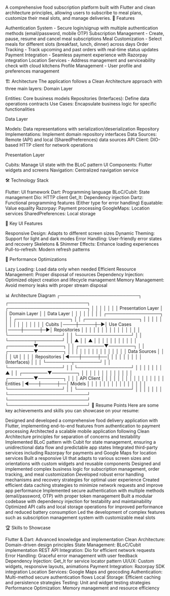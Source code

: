A comprehensive food subscription platform built with Flutter and clean architecture principles, allowing users to subscribe to meal plans, customize their meal slots, and manage deliveries.
🌟 Features

Authentication System - Secure login/signup with multiple authentication methods (email/password, mobile OTP)
Subscription Management - Create, pause, resume and cancel meal subscriptions
Meal Customization - Select meals for different slots (breakfast, lunch, dinner) across days
Order Tracking - Track upcoming and past orders with real-time status updates
Payment Integration - Seamless payment experience with Razorpay integration
Location Services - Address management and serviceability check with cloud kitchens
Profile Management - User profile and preferences management

🏗️ Architecture
The application follows a Clean Architecture approach with three main layers:
Domain Layer

Entities: Core business models
Repositories (Interfaces): Define data operations contracts
Use Cases: Encapsulate business logic for specific functionalities

Data Layer

Models: Data representations with serialization/deserialization
Repository Implementations: Implement domain repository interfaces
Data Sources: Remote (API) and local (SharedPreferences) data sources
API Client: DIO-based HTTP client for network operations

Presentation Layer

Cubits: Manage UI state with the BLoC pattern
UI Components: Flutter widgets and screens
Navigation: Centralized navigation service

🛠️ Technology Stack

Flutter: UI framework
Dart: Programming language
BLoC/Cubit: State management
Dio: HTTP client
Get_It: Dependency injection
Dartz: Functional programming features (Either type for error handling)
Equatable: Value equality
Razorpay: Payment processing
GoogleMaps: Location services
SharedPreferences: Local storage

📱 Key UI Features

Responsive Design: Adapts to different screen sizes
Dynamic Theming: Support for light and dark modes
Error Handling: User-friendly error states and recovery
Skeletons & Shimmer Effects: Enhance loading experiences
Pull-to-refresh: Modern refresh patterns

🚀 Performance Optimizations

Lazy Loading: Load data only when needed
Efficient Resource Management: Proper disposal of resources
Dependency Injection: Optimized object creation and lifecycle management
Memory Management: Avoid memory leaks with proper stream disposal

📊 Architecture Diagram
┌─────────────────────────┐     ┌─────────────────────────┐     ┌─────────────────────────┐
│                         │     │                         │     │                         │
│   Presentation Layer    │     │     Domain Layer        │     │      Data Layer         │
│                         │     │                         │     │                         │
│  ┌─────────────────┐    │     │  ┌─────────────────┐    │     │  ┌─────────────────┐    │
│  │                 │    │     │  │                 │    │     │  │                 │    │
│  │      Cubits     │────┼─────┼─▶│    Use Cases    │────┼─────┼─▶│  Repositories   │    │
│  │                 │    │     │  │                 │    │     │  │                 │    │
│  └─────────────────┘    │     │  └─────────────────┘    │     │  └────────┬────────┘    │
│           ▲             │     │           ▲             │     │           │             │
│           │             │     │           │             │     │  ┌────────▼────────┐    │
│  ┌────────▼────────┐    │     │  ┌────────▼────────┐    │     │  │                 │    │
│  │                 │    │     │  │                 │    │     │  │   Data Sources  │    │
│  │       UI        │    │     │  │   Repositories  │◀───┼─────┼──│                 │    │
│  │                 │    │     │  │   (Interfaces)  │    │     │  └────────┬────────┘    │
│  └─────────────────┘    │     │  └─────────────────┘    │     │           │             │
│                         │     │           ▲             │     │  ┌────────▼────────┐    │
│                         │     │           │             │     │  │                 │    │
│                         │     │  ┌────────▼────────┐    │     │  │    API Client   │    │
│                         │     │  │                 │    │     │  │                 │    │
│                         │     │  │     Entities    │◀───┼─────┼──│     Models      │    │
│                         │     │  │                 │    │     │  │                 │    │
│                         │     │  └─────────────────┘    │     │  └─────────────────┘    │
│                         │     │                         │     │                         │
└─────────────────────────┘     └─────────────────────────┘     └─────────────────────────┘
📝 Resume Points
Here are some key achievements and skills you can showcase on your resume:

Designed and developed a comprehensive food delivery application with Flutter, implementing end-to-end features from authentication to payment processing
Architected a scalable mobile application following Clean Architecture principles for separation of concerns and testability
Implemented BLoC pattern with Cubit for state management, ensuring a unidirectional data flow and predictable app states
Integrated third-party services including Razorpay for payments and Google Maps for location services
Built a responsive UI that adapts to various screen sizes and orientations with custom widgets and reusable components
Designed and implemented complex business logic for subscription management, order tracking, and meal customization
Developed robust error handling mechanisms and recovery strategies for optimal user experience
Created efficient data caching strategies to minimize network requests and improve app performance
Implemented secure authentication with multiple methods (email/password, OTP) with proper token management
Built a modular codebase with dependency injection for testability and maintainability
Optimized API calls and local storage operations for improved performance and reduced battery consumption
Led the development of complex features such as subscription management system with customizable meal slots

🏆 Skills to Showcase

Flutter & Dart: Advanced knowledge and implementation
Clean Architecture: Domain-driven design principles
State Management: BLoC/Cubit implementation
REST API Integration: Dio for efficient network requests
Error Handling: Graceful error management with user feedback
Dependency Injection: Get_It for service locator pattern
UI/UX: Custom widgets, responsive layouts, animations
Payment Integration: Razorpay SDK integration
Location Services: Google Maps and geocoding
Authentication: Multi-method secure authentication flows
Local Storage: Efficient caching and persistence strategies
Testing: Unit and widget testing strategies
Performance Optimization: Memory management and resource efficiency
